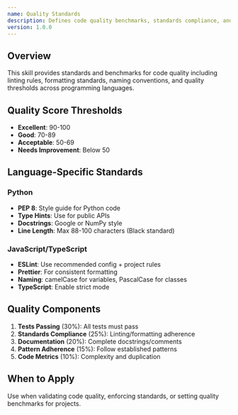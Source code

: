 ```yaml
---
name: Quality Standards
description: Defines code quality benchmarks, standards compliance, and best practices for maintaining high-quality codebases
version: 1.0.0
---
```


## Overview

This skill provides standards and benchmarks for code quality including linting rules, formatting standards, naming conventions, and quality thresholds across programming languages.

## Quality Score Thresholds

- **Excellent**: 90-100
- **Good**: 70-89
- **Acceptable**: 50-69
- **Needs Improvement**: Below 50

## Language-Specific Standards

### Python
- **PEP 8**: Style guide for Python code
- **Type Hints**: Use for public APIs
- **Docstrings**: Google or NumPy style
- **Line Length**: Max 88-100 characters (Black standard)

### JavaScript/TypeScript
- **ESLint**: Use recommended config + project rules
- **Prettier**: For consistent formatting
- **Naming**: camelCase for variables, PascalCase for classes
- **TypeScript**: Enable strict mode

## Quality Components

1. **Tests Passing** (30%): All tests must pass
2. **Standards Compliance** (25%): Linting/formatting adherence
3. **Documentation** (20%): Complete docstrings/comments
4. **Pattern Adherence** (15%): Follow established patterns
5. **Code Metrics** (10%): Complexity and duplication

## When to Apply

Use when validating code quality, enforcing standards, or setting quality benchmarks for projects.
